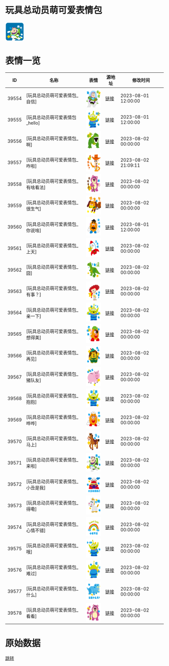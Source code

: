 # 玩具总动员萌可爱表情包

<img src="./cover.png" height="60" alt="cover" />

# 表情一览

|ID|名称|表情|源地址|修改时间|
|----|----|----|----|----|
|39554|[玩具总动员萌可爱表情包_自信]|<img src="./pic/039554_%5B玩具总动员萌可爱表情包_自信%5D.png" height="60" alt="自信"/>|[链接](https://i0.hdslb.com/bfs/garb/49883393d18819094188dbd5e401e8b9d723b32d.png)|2023-08-01 12:00:00|
|39555|[玩具总动员萌可爱表情包_hello]|<img src="./pic/039555_%5B玩具总动员萌可爱表情包_hello%5D.png" height="60" alt="hello"/>|[链接](https://i0.hdslb.com/bfs/garb/4b17941d4dd329240719a94c44614ab76faf5f4b.png)|2023-08-01 12:00:00|
|39556|[玩具总动员萌可爱表情包_啊]|<img src="./pic/039556_%5B玩具总动员萌可爱表情包_啊%5D.png" height="60" alt="啊"/>|[链接](https://i0.hdslb.com/bfs/garb/8c2a25943abb5a831d0a63ae6c8b66332ebc40dc.png)|2023-08-02 00:00:00|
|39557|[玩具总动员萌可爱表情包_咋啦]|<img src="./pic/039557_%5B玩具总动员萌可爱表情包_咋啦%5D.png" height="60" alt="咋啦"/>|[链接](https://i0.hdslb.com/bfs/garb/3b9d9fefc1bd680e2297868b47132d024348e248.png)|2023-08-02 21:09:11|
|39558|[玩具总动员萌可爱表情包_有啥看法]|<img src="./pic/039558_%5B玩具总动员萌可爱表情包_有啥看法%5D.png" height="60" alt="有啥看法"/>|[链接](https://i0.hdslb.com/bfs/garb/80a2d9ea0d16b6eed7b1cfeba14c16a2142c96e9.png)|2023-08-02 00:00:00|
|39559|[玩具总动员萌可爱表情包_很生气]|<img src="./pic/039559_%5B玩具总动员萌可爱表情包_很生气%5D.png" height="60" alt="很生气"/>|[链接](https://i0.hdslb.com/bfs/garb/88462dd4d18c86e50683ec4a67c1cb57b41cbccc.png)|2023-08-02 00:00:00|
|39560|[玩具总动员萌可爱表情包_你说啥]|<img src="./pic/039560_%5B玩具总动员萌可爱表情包_你说啥%5D.png" height="60" alt="你说啥"/>|[链接](https://i0.hdslb.com/bfs/garb/45749911311fbf48cb89609cdb857537d4c29782.png)|2023-08-01 12:00:00|
|39561|[玩具总动员萌可爱表情包_上天]|<img src="./pic/039561_%5B玩具总动员萌可爱表情包_上天%5D.png" height="60" alt="上天"/>|[链接](https://i0.hdslb.com/bfs/garb/3b39ef889f47284d70269655b57a1559e4d8de47.png)|2023-08-02 00:00:00|
|39562|[玩具总动员萌可爱表情包_囧]|<img src="./pic/039562_%5B玩具总动员萌可爱表情包_囧%5D.png" height="60" alt="囧"/>|[链接](https://i0.hdslb.com/bfs/garb/03449d7ba6aa0405380565063b13e0e19b9af116.png)|2023-08-02 00:00:00|
|39563|[玩具总动员萌可爱表情包_有事？]|<img src="./pic/039563_%5B玩具总动员萌可爱表情包_有事？%5D.png" height="60" alt="有事？"/>|[链接](https://i0.hdslb.com/bfs/garb/2c04ae45e80fc7a0d6ec65edf0dbff27df32ad4e.png)|2023-08-02 00:00:00|
|39564|[玩具总动员萌可爱表情包_亲一下]|<img src="./pic/039564_%5B玩具总动员萌可爱表情包_亲一下%5D.png" height="60" alt="亲一下"/>|[链接](https://i0.hdslb.com/bfs/garb/ba028c9f6a7090683c1632601533b14c15641903.png)|2023-08-02 00:00:00|
|39565|[玩具总动员萌可爱表情包_想得美]|<img src="./pic/039565_%5B玩具总动员萌可爱表情包_想得美%5D.png" height="60" alt="想得美"/>|[链接](https://i0.hdslb.com/bfs/garb/69617d2d59fce5604f89f1fbffaa501a5ca8f7fc.png)|2023-08-02 00:00:00|
|39566|[玩具总动员萌可爱表情包_再见]|<img src="./pic/039566_%5B玩具总动员萌可爱表情包_再见%5D.png" height="60" alt="再见"/>|[链接](https://i0.hdslb.com/bfs/garb/6281e144b087ba6d8714fc526fcc6c3412126425.png)|2023-08-02 00:00:00|
|39567|[玩具总动员萌可爱表情包_猪队友]|<img src="./pic/039567_%5B玩具总动员萌可爱表情包_猪队友%5D.png" height="60" alt="猪队友"/>|[链接](https://i0.hdslb.com/bfs/garb/02f48eb2efec8f0f22a4f6a1a32b48cf6f7fde6d.png)|2023-08-02 00:00:00|
|39568|[玩具总动员萌可爱表情包_抱抱]|<img src="./pic/039568_%5B玩具总动员萌可爱表情包_抱抱%5D.png" height="60" alt="抱抱"/>|[链接](https://i0.hdslb.com/bfs/garb/dfdfa3fcec3b5ffbe1c0bbc5404999e5098291be.png)|2023-08-02 00:00:00|
|39569|[玩具总动员萌可爱表情包_哗哗]|<img src="./pic/039569_%5B玩具总动员萌可爱表情包_哗哗%5D.png" height="60" alt="哗哗"/>|[链接](https://i0.hdslb.com/bfs/garb/a9bcb41b0fc7c65453286950bcb04798815baa69.png)|2023-08-02 00:00:00|
|39570|[玩具总动员萌可爱表情包_马上]|<img src="./pic/039570_%5B玩具总动员萌可爱表情包_马上%5D.png" height="60" alt="马上"/>|[链接](https://i0.hdslb.com/bfs/garb/7ba3089842d0819c014210b08275f61f2ab98c52.png)|2023-08-02 00:00:00|
|39571|[玩具总动员萌可爱表情包_来啦]|<img src="./pic/039571_%5B玩具总动员萌可爱表情包_来啦%5D.png" height="60" alt="来啦"/>|[链接](https://i0.hdslb.com/bfs/garb/0312ac6f00c131b4e5b9fa0d9f29cc5a287e3b98.png)|2023-08-02 00:00:00|
|39572|[玩具总动员萌可爱表情包_小丑是我]|<img src="./pic/039572_%5B玩具总动员萌可爱表情包_小丑是我%5D.png" height="60" alt="小丑是我"/>|[链接](https://i0.hdslb.com/bfs/garb/5d29c8c087d46370558fbe72415db1cbcf515952.png)|2023-08-02 00:00:00|
|39573|[玩具总动员萌可爱表情包_得嘞]|<img src="./pic/039573_%5B玩具总动员萌可爱表情包_得嘞%5D.png" height="60" alt="得嘞"/>|[链接](https://i0.hdslb.com/bfs/garb/72551683c0fafd3ed2ebab2c385bce571311f39b.png)|2023-08-02 00:00:00|
|39574|[玩具总动员萌可爱表情包_心情不错]|<img src="./pic/039574_%5B玩具总动员萌可爱表情包_心情不错%5D.png" height="60" alt="心情不错"/>|[链接](https://i0.hdslb.com/bfs/garb/b742d992db930b1d4e19b288ce6f1dadbbad49fb.png)|2023-08-02 00:00:00|
|39575|[玩具总动员萌可爱表情包_哦]|<img src="./pic/039575_%5B玩具总动员萌可爱表情包_哦%5D.png" height="60" alt="哦"/>|[链接](https://i0.hdslb.com/bfs/garb/f5f430cff679e51e2cbd173f0ef30a35aca97a64.png)|2023-08-02 00:00:00|
|39576|[玩具总动员萌可爱表情包_难过]|<img src="./pic/039576_%5B玩具总动员萌可爱表情包_难过%5D.png" height="60" alt="难过"/>|[链接](https://i0.hdslb.com/bfs/garb/b8f71430e73b06885f5e8bc3cf5e1d02ce9f7981.png)|2023-08-02 00:00:00|
|39577|[玩具总动员萌可爱表情包_什么]|<img src="./pic/039577_%5B玩具总动员萌可爱表情包_什么%5D.png" height="60" alt="什么"/>|[链接](https://i0.hdslb.com/bfs/garb/3d12a768e2810370b34ecec3481b16cdb10f92ca.png)|2023-08-02 00:00:00|
|39578|[玩具总动员萌可爱表情包_看看]|<img src="./pic/039578_%5B玩具总动员萌可爱表情包_看看%5D.png" height="60" alt="看看"/>|[链接](https://i0.hdslb.com/bfs/garb/97bfe4cba84c3c97a80e3bb2caca2b6e2ca92a17.png)|2023-08-02 00:00:00|

# 原始数据

[跳转](./raw.json)

